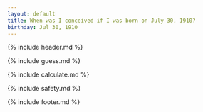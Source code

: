 ```yaml
---
layout: default
title: When was I conceived if I was born on July 30, 1910?
birthday: Jul 30, 1910
---
```


{% include header.md %}

{% include guess.md %}

{% include calculate.md %}

{% include safety.md %}

{% include footer.md %}



